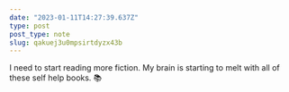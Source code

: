 ```yaml
---
date: "2023-01-11T14:27:39.637Z"
type: post 
post_type: note
slug: qakuej3u0mpsirtdyzx43b
---
```

I need to start reading more fiction. My brain is starting to melt with all of these self help books. 📚